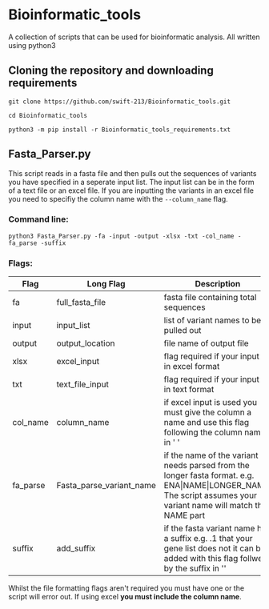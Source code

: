 # Bioinformatic_tools
A collection of scripts that can be used for bioinformatic analysis. All written using python3

## Cloning the repository and downloading requirements
```
git clone https://github.com/swift-213/Bioinformatic_tools.git

cd Bioinformatic_tools

python3 -m pip install -r Bioinformatic_tools_requirements.txt
```
## Fasta_Parser.py
This script reads in a fasta file and then pulls out the sequences of variants you have specified in a seperate input list. 
The input list can be in the form of a text file or an excel file. If you are inputting the variants in an excel file you need to specifiy the column name with the `--column_name` flag.

### Command line:
```
python3 Fasta_Parser.py -fa -input -output -xlsx -txt -col_name -fa_parse -suffix
```
### Flags:
| Flag | Long Flag | Description | Required |
|-|-|-|-|
| fa | full_fasta_file | fasta file containing total sequences | True |
| input | input_list | list of variant names to be pulled out | True |
| output | output_location | file name of output file | True |
| xlsx | excel_input | flag required if your input is in excel format | False |
| txt | text_file_input | flag required if your input is in text format | False |
| col_name | column_name | if excel input is used you must give the column a name and use this flag following the column name in ' ' | False |
|fa_parse| Fasta_parse_variant_name | if the name of the variant needs parsed from the longer fasta format. e.g. ENA\|NAME\|LONGER_NAME. The script assumes your variant name will match the NAME part | False |
| suffix | add_suffix | if the fasta variant name has a suffix e.g. .1 that your gene list does not it can be added with this flag follwed by the suffix in '' | False |

Whilst the file formatting flags aren't required you must have one or the script will error out. If using excel **you must include the column name**. 

